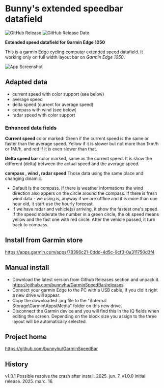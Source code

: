 # Bunny's extended speedbar datafield
![GitHub Release](https://img.shields.io/github/v/release/bunnyhu/GarminSpeedBar)
![GitHub Release Date](https://img.shields.io/github/release-date/bunnyhu/GarminSpeedBar)

**Extended speed datafield for Garmin Edge 1050**

This is a garmin Edge cycling computer extended speed datafield. It working only on full width layout bar on *Garmin Edge 1050*.

![App Screenshot](https://github.com/bunnyhu/GarminSpeedBar/blob/master/readme-items/animation_v100.gif)  

## Adapted data
* current speed with color support (see below)
* average speed
* delta speed (current for average speed)
* compass with wind (see below)
* radar speed with color support

### Enhanced data fields

**Current speed** color marked: Green if the current speed is the same or faster than the average speed. Yellow if it is slower but not more than 1km/h or 1Mi/h, and red if it is even slower than that.

**Delta speed bar** color marked, same as the current speed. It is show the different (delta) between the actual speed and the average speed.

**compass , wind , radar speed** Those data using the same place and changing dinamic.
* Default is the compass. If there is weather informations the wind direction also appers on the circle around the compass. If there is fresh wind data - we using is, anyway if we are offline and it is more than one hour old, it start use the hourly forecast.
* If we have radar and vehicle(s) arriving, it show the fastest one's speed. If the speed moderate the number in a green circle, the ok speed means yellow and the fast one with red circle. After the vehicle passed, it turn back to compass.

## Install from Garmin store
https://apps.garmin.com/apps/78396c21-0ddd-4d5c-9cf3-0a311750d3f4

## Manual install
* Download the latest version from Github Releases section and unpack it. https://github.com/bunnyhu/GarminSpeedBar/releases
* Connect your garmin Edge to the PC with a USB cable, if you did it right a new drive will appear. 
* Copy the downloaded .prg file to the "\Internal Storage\Garmin\Apps\Media" folder on this new drive. 
* Disconnect the Garmin device and you will find this in the IQ fields when editing the screen. Depending on the block size you assign to the three layout will be automatically selected.

## Project home
https://github.com/bunnyhu/GarminSpeedBar

## History
v1.0.1    Possible resolve the crash after install. 2025. jun. 7.
v1.0.0    Initial release.  2025. marc. 16.